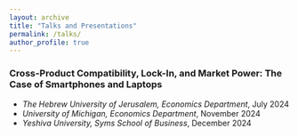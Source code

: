 ```yaml
---
layout: archive
title: "Talks and Presentations"
permalink: /talks/
author_profile: true
---
```


### Cross-Product Compatibility, Lock-In, and Market Power: The Case of Smartphones and Laptops

- *The Hebrew University of Jerusalem, Economics Department*, July 2024
- *University of Michigan, Economics Department*, November 2024
- *Yeshiva University, Syms School of Business*, December 2024

<!--

---
title: "Conference Proceeding talk 3 on Relevant Topic in Your Field"
collection: talks
type: "Conference proceedings talk"
permalink: /talks/2014-03-01-talk-3
venue: "Testing Institute of America 2014 Annual Conference"
date: 2014-03-01
location: "Los Angeles, CA"
---

This is a description of your conference proceedings talk, note the different field in type. You can put anything in this field.

-->
